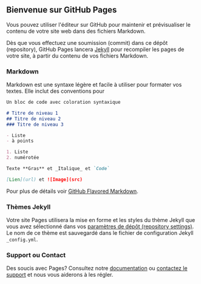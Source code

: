 ## Bienvenue sur GitHub Pages

Vous pouvez utiliser l'éditeur sur GitHub pour maintenir et prévisualiser le contenu de votre site web dans des fichiers Markdown.

Dès que vous effectuez une soumission (commit) dans ce dépôt (repository), GitHub Pages lancera [Jekyll](https://jekyllrb.com/) pour recompiler les pages de votre site, à partir du contenu de vos fichiers Markdown.

### Markdown

Markdown est une syntaxe légère et facile à utiliser pour formater vos textes. Elle inclut des conventions pour

```markdown
Un bloc de code avec coloration syntaxique

# Titre de niveau 1
## Titre de niveau 2
### Titre de niveau 3

- Liste
- à points

1. Liste
2. numérotée

Texte **Gras** et _Italique_ et `Code`

[Lien](url) et ![Image](src)
```

Pour plus de détails voir [GitHub Flavored Markdown](https://guides.github.com/features/mastering-markdown/).

### Thèmes Jekyll

Votre site Pages utilisera la mise en forme et les styles du thème Jekyll que vous avez sélectionné dans vos [paramètres de dépôt (repository settings)](https://github.com/Phelo972/phelo972.github.io/settings). Le nom de ce thème est sauvegardé dans le fichier de configuration Jekyll `_config.yml`.

### Support ou Contact

Des soucis avec Pages? Consultez notre [documentation](https://help.github.com/categories/github-pages-basics/) ou [contactez le support](https://github.com/contact) et nous vous aiderons à les régler.

